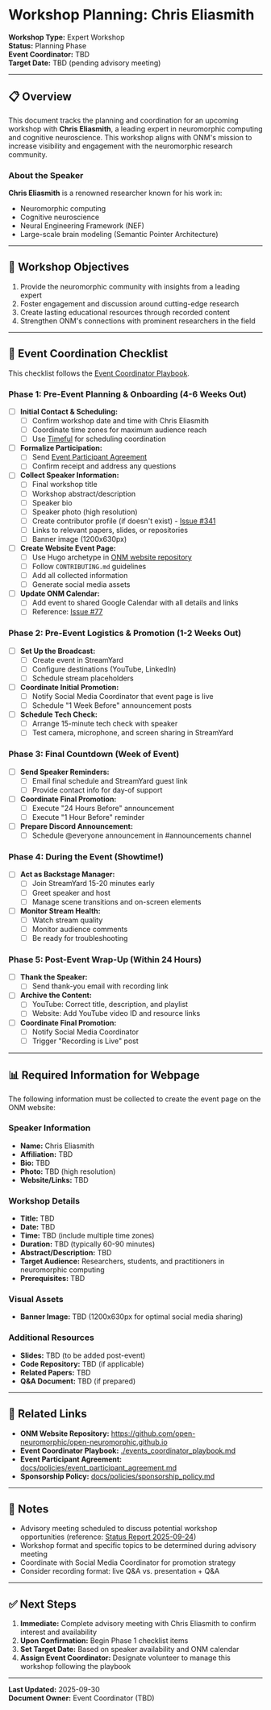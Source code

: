 # Workshop Planning: Chris Eliasmith

**Workshop Type:** Expert Workshop  
**Status:** Planning Phase  
**Event Coordinator:** TBD  
**Target Date:** TBD (pending advisory meeting)

---

## 📋 Overview

This document tracks the planning and coordination for an upcoming workshop with **Chris Eliasmith**, a leading expert in neuromorphic computing and cognitive neuroscience. This workshop aligns with ONM's mission to increase visibility and engagement with the neuromorphic research community.

### About the Speaker

**Chris Eliasmith** is a renowned researcher known for his work in:
- Neuromorphic computing
- Cognitive neuroscience
- Neural Engineering Framework (NEF)
- Large-scale brain modeling (Semantic Pointer Architecture)

---

## 🎯 Workshop Objectives

1. Provide the neuromorphic community with insights from a leading expert
2. Foster engagement and discussion around cutting-edge research
3. Create lasting educational resources through recorded content
4. Strengthen ONM's connections with prominent researchers in the field

---

## 📝 Event Coordination Checklist

This checklist follows the [Event Coordinator Playbook](./events_coordinator_playbook.md).

### Phase 1: Pre-Event Planning & Onboarding (4-6 Weeks Out)

- [ ] **Initial Contact & Scheduling:**
  - [ ] Confirm workshop date and time with Chris Eliasmith
  - [ ] Coordinate time zones for maximum audience reach
  - [ ] Use [Timeful](https://timeful.app/) for scheduling coordination
  
- [ ] **Formalize Participation:**
  - [ ] Send [Event Participant Agreement](https://github.com/open-neuromorphic/communications/blob/main/docs/policies/event_participant_agreement.md)
  - [ ] Confirm receipt and address any questions
  
- [ ] **Collect Speaker Information:**
  - [ ] Final workshop title
  - [ ] Workshop abstract/description
  - [ ] Speaker bio
  - [ ] Speaker photo (high resolution)
  - [ ] Create contributor profile (if doesn't exist) - [Issue #341](https://github.com/open-neuromorphic/open-neuromorphic.github.io/issues/341)
  - [ ] Links to relevant papers, slides, or repositories
  - [ ] Banner image (1200x630px)
  
- [ ] **Create Website Event Page:**
  - [ ] Use Hugo archetype in [ONM website repository](https://github.com/open-neuromorphic/open-neuromorphic.github.io)
  - [ ] Follow `CONTRIBUTING.md` guidelines
  - [ ] Add all collected information
  - [ ] Generate social media assets
  
- [ ] **Update ONM Calendar:**
  - [ ] Add event to shared Google Calendar with all details and links
  - [ ] Reference: [Issue #77](https://github.com/open-neuromorphic/communications/issues/77)

### Phase 2: Pre-Event Logistics & Promotion (1-2 Weeks Out)

- [ ] **Set Up the Broadcast:**
  - [ ] Create event in StreamYard
  - [ ] Configure destinations (YouTube, LinkedIn)
  - [ ] Schedule stream placeholders
  
- [ ] **Coordinate Initial Promotion:**
  - [ ] Notify Social Media Coordinator that event page is live
  - [ ] Schedule "1 Week Before" announcement posts
  
- [ ] **Schedule Tech Check:**
  - [ ] Arrange 15-minute tech check with speaker
  - [ ] Test camera, microphone, and screen sharing in StreamYard

### Phase 3: Final Countdown (Week of Event)

- [ ] **Send Speaker Reminders:**
  - [ ] Email final schedule and StreamYard guest link
  - [ ] Provide contact info for day-of support
  
- [ ] **Coordinate Final Promotion:**
  - [ ] Execute "24 Hours Before" announcement
  - [ ] Execute "1 Hour Before" reminder
  
- [ ] **Prepare Discord Announcement:**
  - [ ] Schedule @everyone announcement in #announcements channel

### Phase 4: During the Event (Showtime!)

- [ ] **Act as Backstage Manager:**
  - [ ] Join StreamYard 15-20 minutes early
  - [ ] Greet speaker and host
  - [ ] Manage scene transitions and on-screen elements
  
- [ ] **Monitor Stream Health:**
  - [ ] Watch stream quality
  - [ ] Monitor audience comments
  - [ ] Be ready for troubleshooting

### Phase 5: Post-Event Wrap-Up (Within 24 Hours)

- [ ] **Thank the Speaker:**
  - [ ] Send thank-you email with recording link
  
- [ ] **Archive the Content:**
  - [ ] YouTube: Correct title, description, and playlist
  - [ ] Website: Add YouTube video ID and resource links
  
- [ ] **Coordinate Final Promotion:**
  - [ ] Notify Social Media Coordinator
  - [ ] Trigger "Recording is Live" post

---

## 📊 Required Information for Webpage

The following information must be collected to create the event page on the ONM website:

### Speaker Information
- **Name:** Chris Eliasmith
- **Affiliation:** TBD
- **Bio:** TBD
- **Photo:** TBD (high resolution)
- **Website/Links:** TBD

### Workshop Details
- **Title:** TBD
- **Date:** TBD
- **Time:** TBD (include multiple time zones)
- **Duration:** TBD (typically 60-90 minutes)
- **Abstract/Description:** TBD
- **Target Audience:** Researchers, students, and practitioners in neuromorphic computing
- **Prerequisites:** TBD

### Visual Assets
- **Banner Image:** TBD (1200x630px for optimal social media sharing)

### Additional Resources
- **Slides:** TBD (to be added post-event)
- **Code Repository:** TBD (if applicable)
- **Related Papers:** TBD
- **Q&A Document:** TBD (if prepared)

---

## 🔗 Related Links

- **ONM Website Repository:** https://github.com/open-neuromorphic/open-neuromorphic.github.io
- **Event Coordinator Playbook:** [./events_coordinator_playbook.md](./events_coordinator_playbook.md)
- **Event Participant Agreement:** [docs/policies/event_participant_agreement.md](https://github.com/open-neuromorphic/communications/blob/main/docs/policies/event_participant_agreement.md)
- **Sponsorship Policy:** [docs/policies/sponsorship_policy.md](https://github.com/open-neuromorphic/communications/blob/main/docs/policies/sponsorship_policy.md)

---

## 📝 Notes

- Advisory meeting scheduled to discuss potential workshop opportunities (reference: [Status Report 2025-09-24](../../../../status-reports/2025-09-24-justin-riddiough.md))
- Workshop format and specific topics to be determined during advisory meeting
- Coordinate with Social Media Coordinator for promotion strategy
- Consider recording format: live Q&A vs. presentation + Q&A

---

## ✅ Next Steps

1. **Immediate:** Complete advisory meeting with Chris Eliasmith to confirm interest and availability
2. **Upon Confirmation:** Begin Phase 1 checklist items
3. **Set Target Date:** Based on speaker availability and ONM calendar
4. **Assign Event Coordinator:** Designate volunteer to manage this workshop following the playbook

---

**Last Updated:** 2025-09-30  
**Document Owner:** Event Coordinator (TBD)
